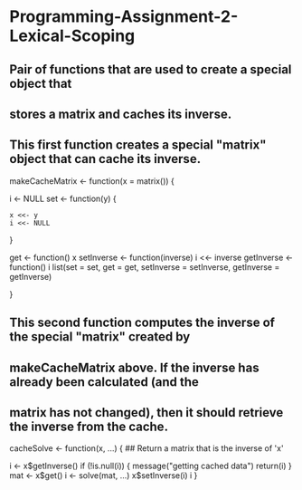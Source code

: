 # Programming-Assignment-2-Lexical-Scoping
## Pair of functions that are used to create a special object that 
## stores a matrix and caches its inverse.


## This first function creates a special "matrix" object that can cache its inverse.

makeCacheMatrix <- function(x = matrix()) {

  i <- NULL
  set <- function(y) {
    
    x <<- y
    i <<- NULL
    
  }
  
  get <- function() x
  setInverse <- function(inverse) i <<- inverse
  getInverse <- function() i
  list(set = set,
       get = get,
       setInverse = setInverse,
       getInverse = getInverse)
  
}


## This second function computes the inverse of the special "matrix" created by 
## makeCacheMatrix above. If the inverse has already been calculated (and the 
## matrix has not changed), then it should retrieve the inverse from the cache.

cacheSolve <- function(x, ...) {
        ## Return a matrix that is the inverse of 'x'
  
  i <- x$getInverse()
  if (!is.null(i)) {
    message("getting cached data")
    return(i)
  }
  mat <- x$get()
  i <- solve(mat, ...)
  x$setInverse(i)
  i
}

